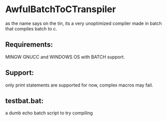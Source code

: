 # AwfulBatchToCTranspiler
as the name says on the tin, its a very unoptimized compiler made in batch that compiles batch to c.


## Requirements: 
MINGW GNUCC and WINDOWS OS with BATCH support.

## Support: 
only print statements are supported for now, complex macros may fail.

## testbat.bat: 
a dumb echo batch script to try compiling
